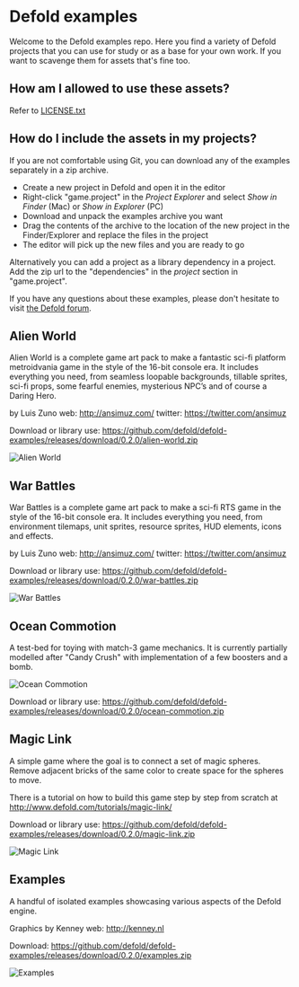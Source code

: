# Defold examples

Welcome to the Defold examples repo. Here you find a variety of Defold projects that you can use for study or as a base for your own work. If you want to scavenge them for assets that's fine too.

## How am I allowed to use these assets?

Refer to [LICENSE.txt](/LICENSE.txt)

## How do I include the assets in my projects?

If you are not comfortable using Git, you can download any of the examples separately in a
zip archive.

* Create a new project in Defold and open it in the editor
* Right-click "game.project" in the *Project Explorer* and select *Show in Finder* (Mac) or *Show in Explorer* (PC)
* Download and unpack the examples archive you want
* Drag the contents of the archive to the location of the new project in the Finder/Explorer and replace the files in the project
* The editor will pick up the new files and you are ready to go

Alternatively you can add a project as a library dependency in a project. Add the zip url to the
"dependencies" in the *project* section in "game.project".

If you have any questions about these examples, please don't hesitate to visit [the Defold forum](http://forum.defold.com).

## Alien World

Alien World is a complete game art pack to make a fantastic sci-fi platform metroidvania game in the style of the 16-bit console era. It includes everything you need, from seamless loopable backgrounds, tillable sprites, sci-fi props, some fearful enemies, mysterious NPC’s and of course a Daring Hero.

by Luis Zuno
web: http://ansimuz.com/
twitter: https://twitter.com/ansimuz

Download or library use: https://github.com/defold/defold-examples/releases/download/0.2.0/alien-world.zip

![Alien World](alien-world/preview.png?raw=true)

## War Battles

War Battles is a complete game art pack to make a sci-fi RTS game in the style of the 16-bit console era. It includes everything you need, from environment tilemaps, unit sprites, resource sprites, HUD elements, icons and effects.

by Luis Zuno
web: http://ansimuz.com/
twitter: https://twitter.com/ansimuz

Download or library use: https://github.com/defold/defold-examples/releases/download/0.2.0/war-battles.zip

![War Battles](war-battles/preview.png?raw=true)

## Ocean Commotion

A test-bed for toying with match-3 game mechanics. It is currently partially modelled after "Candy Crush" with implementation of a few boosters and a bomb.

![Ocean Commotion](ocean-commotion/preview.png?raw=true)

Download or library use: https://github.com/defold/defold-examples/releases/download/0.2.0/ocean-commotion.zip

## Magic Link

A simple game where the goal is to connect a set of magic spheres. Remove adjacent bricks
of the same color to create space for the spheres to move.

There is a tutorial on how to build this game step by step from scratch at http://www.defold.com/tutorials/magic-link/

Download or library use: https://github.com/defold/defold-examples/releases/download/0.2.0/magic-link.zip

![Magic Link](magic-link/preview.png?raw=true)

## Examples

A handful of isolated examples showcasing various aspects of the Defold engine.

Graphics by Kenney
web: http://kenney.nl

Download: https://github.com/defold/defold-examples/releases/download/0.2.0/examples.zip

![Examples](examples/preview.png?raw=true)
